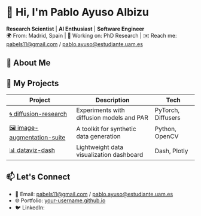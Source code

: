 # 👋 Hi, I'm Pablo Ayuso Albizu

**Research Scientist** | **AI Enthusiast** | **Software Engineer**  
🌍 From: Madrid, Spain | 💼 Working on: PhD Research | ✉️ Reach me: pabels11@gmail.com / pablo.ayuso@estudiante.uam.es



## 🧠 About Me



## 🚀 My Projects

| Project | Description | Tech |
|--------|-------------|------|
| [🌀 diffusion-research](https://github.com/your-username/diffusion-research) | Experiments with diffusion models and PAR | PyTorch, Diffusers |
| [🖼️ image-augmentation-suite](https://github.com/your-username/image-augmentation-suite) | A toolkit for synthetic data generation | Python, OpenCV |
| [📊 dataviz-dash](https://github.com/your-username/dataviz-dash) | Lightweight data visualization dashboard | Dash, Plotly |


## 📫 Let's Connect

- 📧 Email: pabels11@gmail.com / pablo.ayuso@estudiante.uam.es
- 🌐 Portfolio: [your-username.github.io](https://your-username.github.io)
- 🐦 LinkedIn: 
